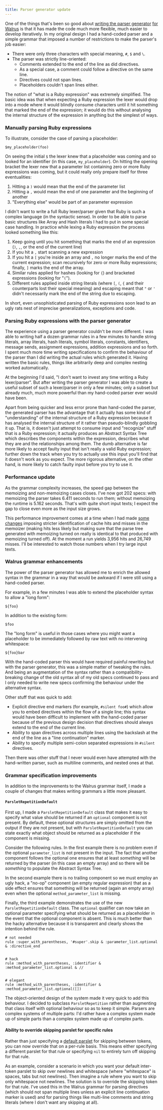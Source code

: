 ```yaml
---
title: Parser generator update
---
```


One of the things that's been so good about [writing the parser generator](http://www.wincent.com/a/about/wincent/weblog/archives/2007/01/writing_a_parse.php) [for Walrus](http://www.wincent.com/a/about/wincent/weblog/archives/2007/02/abstract_syntax.php) is that it has made the code much more flexible, much easier to develop iteratively. In my original design I had a hand-coded parser and a simple grammar that imposed a number of restrictions to make the parser's job easier:

-   There were only three characters with special meaning, `#`, `$` and `\`.
-   The parser was strictly line-oriented:
    -   Comments extended to the end of the line as did directives.
    -   As a special case, a comment could follow a directive on the same line.
    -   Directives could not span lines.
    -   Placeholders couldn't span lines either.

The notion of "what is a Ruby expression" was extremely simplified. The basic idea was that when expecting a Ruby expression the lexer would drop into a mode where it would blindly consume characters until it hit something that marked the end of the expression; it would do this without analysing the internal structure of the expression in anything but the simplest of ways.





### Manually parsing Ruby expressions

To illustrate, consider the case of parsing a placeholder:

    $my_placeholder(foo)

On seeing the initial `$` the lexer knew that a placeholder was coming and so looked for an identifier (in this case, `my_placeholder`). On hitting the opening bracket the lexer new that a parameter list containing zero or more Ruby expressions was coming, but it could really only prepare itself for three eventualities:

1.  Hitting a `)` would mean that the end of the parameter list
2.  Hitting a `,` would mean the end of one parameter and the beginning of another
3.  "Everything else" would be part of an parameter expression

I didn't want to write a full Ruby lexer/parser given that Ruby is such a complex language (in the syntactic sense). In order to be able to parse basic structures like Array and Hash literals I had to put in some special case handling. In practice while lexing a Ruby expression the process looked something like this:

1.  Keep going until you hit something that marks the end of an expression (`)`, `,`, or the end of the current line)
2.  If you hit a `,` start scanning a new expression
3.  If you hit a `[` you're inside an array and `,` no longer marks the end of the current expression; scan recursively for zero or more Ruby expressions; finally, `]` marks the end of the array.
4.  Similar rules applied for hashes (looking for `{`) and bracketed expressions (looking for "`(`").
5.  Different rules applied inside string literals (where `[`, `(`, `{` and their counterparts lost their special meaning) and escaping meant that `"` or `'` didn't necessarily mark the end of the string due to escaping.

In short, even unsophisticated parsing of Ruby expressions soon lead to an ugly rats nest of imprecise generalizations, exceptions and code.

### Parsing Ruby expressions with the parser generator

The experience using a parser generator couldn't be more different. I was able to writing half a dozen grammar rules in a few minutes to handle string literals, array literals, hash literals, symbol literals, constants, identifiers, message sends, assignment expressions, addition expressions and so forth. I spent much more time writing specifications to confirm the behaviour of the parser than I did writing the actual rules which generated it. Having written the basic rules, things like arbitrarily deep and complex nesting worked automatically.

At the beginning I'd said, "I don't want to invest any time writing a Ruby lexer/parser". But after writing the parser generator I was able to create a useful subset of such a lexer/parser in only a few minutes; only a subset but already much, much more powerful than my hand-coded parser ever would have been.

Apart from being quicker and less error prone than hand-coded the parser, the generated parser has the advantage that it actually has some kind of "understanding" of the internal structure of a Ruby expression because it has analysed the internal structure of it rather than pseudo-blindly gobbling it up. That is, it doesn't just attempt to consume input and "recognize" stuff that is a Ruby expression; it actually produces an Abstract Syntax Tree which describes the components within the expression, describes what they are and the relationships among them. The dumb alternative is far more likely to accept faulty input that isn't really a valid Ruby expression; further down the track when you try to actually use this input you'll find that it doesn't work as you expect. The more rigorous alternative, on the other hand, is more likely to catch faulty input before you try to use it.

### Performance update

As the grammar complexity increases, the speed gap between the memoizing and non-memoizing cases closes. I've now got 202 specs: with memoizing the parser takes 6.411 seconds to run them; without memoizing the runtime is 5.162 seconds. That's with quite short input texts; I expect the gap to close even more as the input size grows.

This performance improvement comes at a time when I had made [some changes](http://www.wincent.com/a/about/wincent/weblog/svn-log/archives/2007/02/walrus_r44_6_items_changed.php) imposing stricter identification of cache hits and misses in the memoizer (making hits less likely but making sure that the parse tree generated with memoizing turned on really is identical to that produced with memoizing turned off). At the moment a run yields 3,956 hits and 26,749 misses. I'll be interested to watch those numbers when I try large input texts.

### Walrus grammar enhancements

The power of the parser generator has allowed me to enrich the allowed syntax in the grammar in a way that would be awkward if I were still using a hand-coded parser.

For example, in a few minutes I was able to extend the placeholder syntax to allow a "long form":

    ${foo}

In addition to the existing form:

    $foo

The "long form" is useful in those cases where you might want a placeholder to be immediately followed by raw text with no intervening whitespace:

    ${foo}bar

With the hand-coded parser this would have required painful rewriting but with the parser generator, this was a simple matter of tweaking the rules. And being an augmentation of the syntax rather than a compatibility-breaking change of the old syntax all of my old specs continued to pass and I only needed to write new specs confirming the behaviour under the alternative syntax.

Other stuff that was quick to add:

-   Explicit directive end markers (for example, `#silent foo#`) which allow you to embed directives within the flow of a single line; this syntax would have been difficult to implement with the hand-coded parser because of the previous design decision that directives should always extend to the end of the current line.
-   Ability to span directives across multiple lines using the backslash at the end of the line as a "line continuation" marker.
-   Ability to specify multiple semi-colon separated expressions in `#silent` directives.

Then there was other stuff that I never would even have attempted with the hand-written parser, such as multiline comments, and nested ones at that.

### Grammar specification improvements

In addition to the improvements to the Walrus grammar itself, I made a couple of changes that makes writing grammars a little more pleasant.

#### `ParsletRepetitionDefault`

First up, I made a `ParsletRepetitionDefault` class that makes it easy to specify what value should be returned if an `optional` component is not present. By default, these optional structures are simply omitted from the output if they are not present, but with `ParsletRepetitionDefault` you can state exactly what object should be returned as a placeholder if the component is missing.

Consider the following rules. In the first example there is no problem even if the optional `parameter_list` is not present in the input. The fact that another component follows the optional one ensures that at least *something* will be returned by the parser (in this case an empty array) and so there will be *something* to populate the Abstract Syntax Tree.

In the second example there is no trailing component so we must employ an ugly hack, a "no-op" component (an empty regular expression) that as a side effect ensures that something will be returned (again an empty array) even when the optional `method_parameter_list` is missing.

Finally, the third example demonstrates the use of the new `ParsletRepetitionDefault` class. The `optional` qualifier can now take an optional parameter specifying what should be returned as a placeholder in the event that the optional component is absent. This is much better than the hacky alternative because it is transparent and clearly shows the intention behind the rule.

    # not needed
    rule :super_with_parentheses, '#super'.skip & :parameter_list.optional & :directive_end


    # hack
    rule :method_with_parentheses, :identifier & :method_parameter_list.optional & //


    # elegant
    rule :method_with_parentheses, :identifier & :method_parameter_list.optional([])

The object-oriented design of the system made it very quick to add this behaviour. I decided to subclass `ParsletRepetition` rather than augmenting that class itself with optional behaviour so as to keep it simple. Parsers are complex systems of multiple parts: I'd rather have a complex system made up of simple parts than a complex system made up of complex parts.

#### Ability to override skipping parslet for specific rules

Rather than just specifying a [default parslet](http://www.wincent.com/a/about/wincent/weblog/archives/2007/02/abstract_syntax.php) for skipping between tokens, you can now override that on a per-rule basis. This means either specifying a different parslet for that rule or specifying `nil` to entirely turn off skipping for that rule.

As an example, consider a scenario in which you want your default inter-token parslet to skip over newlines and whitespace (where "whitespace" is spaces, tabs but not newlines). Then imagine a rule where you want to skip only whitespace not newlines. The solution is to override the skipping token for that rule. I've used this in the Walrus grammar for parsing directives (which should not span multiple lines unless an explicit line continuation marker is used) and for parsing things like multi-line comments and string literals (where I don't want any skipping at all).
